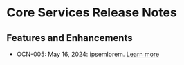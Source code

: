 <meta name=“robots” content=“noindex”>

#  Core Services Release Notes

##  Features and Enhancements

*  OCN-005: May 16, 2024: ipsemlorem. [Learn more]()

